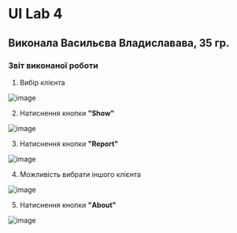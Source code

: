 # UI Lab 4
## Виконала Васильєва Владиславава, 35 гр.

### Звіт виконаної роботи 

1. Вибір клієнта 

![image](https://user-images.githubusercontent.com/91936629/174226169-5aaa1213-5215-4755-999f-80587a002d71.png)

2. Натиснення кнопки **"Show"**

![image](https://user-images.githubusercontent.com/91936629/174226186-03c7d80e-559a-4ece-aa9e-66e9b504c32d.png)

3. Натиснення кнопки **"Report"**

![image](https://user-images.githubusercontent.com/91936629/174226300-0940c11f-3e21-4347-b625-004556a15e2b.png)

4. Можливість вибрати іншого клієнта

![image](https://user-images.githubusercontent.com/91936629/174226341-013ea343-27dc-4dfd-9d1a-0973f946e20e.png)

5. Натиснення кнопки **"About"**

![image](https://user-images.githubusercontent.com/91936629/174226437-b9a4e4e5-376b-424e-b1d8-2fdbb929ecb0.png)
